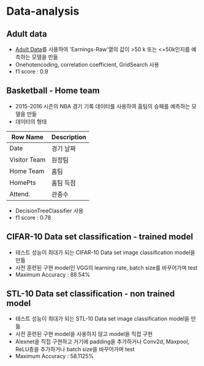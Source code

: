 # Data-analysis  

## Adult data 
- [Adult Data](https://archive.ics.uci.edu/ml/datasets/Adult)를 사용하여 'Earnings-Raw'열의 값이 >50 k 또는 <=50k인지를 예측하는 모델을 만듦
- Onehotencoding, correlation coefficient, GridSearch 사용
- f1 score : 0.9


## Basketball - Home team
- 2015-2016 시즌의 NBA 경기 기록 데이터를 사용하여 홈팀의 승패를 예측하는 모델을 만듦
- 데이터의 형태


|Row Name|Description|
|--|--|
|Date|경기 날짜|
| Visitor Team|원정팀|
|Home Team|홈팀|
|HomePts|홈팀 득점|
|Attend.|관중수|

- DecisionTreeClassifier 사용
- f1 score : 0.78

## CIFAR-10 Data set classification - trained model
- 테스트 성능이 최대가 되는 CIFAR-10 Data set image classification model을 만듦
- 사전 훈련된 구현 model인 VGG의 learning rate, batch size를 바꾸어가며 test
- Maximum Accuracy : 88.54%


## STL-10 Data set classification - non trained model
- 테스트 성능이 최대가 되는 STL-10 Data set image classification model을 만듦
- 사전 훈련된 구현 model을 사용하지 않고 model을 직접 구현
- Alexnet을 직접 구현하고 거기에 padding을 추가하거나 Conv2d, Maxpool, ReLU층을 추가하거나 batch size을 바꾸어가며 test
- Maximum Accuracy : 58.1125%
